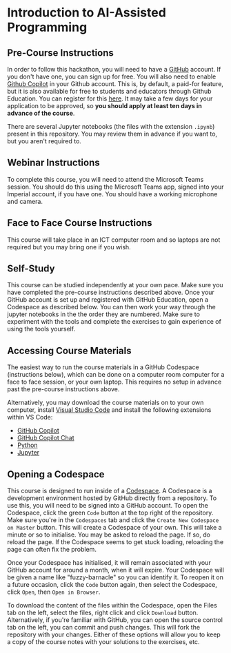 # Introduction to AI-Assisted Programming

## Pre-Course Instructions

In order to follow this hackathon, you will need to have a [GitHub](https://github.com/home) account. If you don't have one, you can sign up for free. You will also need to enable [Github Copilot](https://github.com/features/copilot) in your Github account. This is, by default, a paid-for feature, but it is also available for free to students and educators through Github Education. You can register for this [here](https://github.com/edu). It may take a few days for your application to be approved, so **you should apply at least ten days in advance of the course**.

There are several Jupyter notebooks (the files with the extension ```.ipynb```) present in this  repository. You may review them in advance if you want to, but you aren't required to.

## Webinar Instructions

To complete this course, you will need to attend the Microsoft Teams session. You should do this using the Microsoft Teams app, signed into your Imperial account, if you have one. You should have a working microphone and camera. 

## Face to Face Course Instructions

This course will take place in an ICT computer room and so laptops are not required but you may bring one if you wish.

## Self-Study

This course can be studied independently at your own pace. Make sure you have completed the pre-course instructions described above. Once your GitHub account is set up and registered with GitHub Education, open a Codespace as described below. You can then work your way through the jupyter notebooks in the the order they are numbered. Make sure to experiment with the tools and complete the exercises to gain experience of using the tools yourself.

## Accessing Course Materials

The easiest way to run the course materials in a GitHub Codespace (instructions below), which can be done on a computer room computer for a face to face session, or your own laptop. This requires no setup in advance past the pre-course instructions above. 

Alternatively, you may download the course materials on to your own computer, install [Visual Studio Code](https://code.visualstudio.com/) and install the following extensions within VS Code:
* [GitHub Copilot](https://marketplace.visualstudio.com/items?itemName=GitHub.copilot) 
* [GitHub Copilot Chat](https://marketplace.visualstudio.com/items?itemName=GitHub.copilot-chat)
* [Python](https://marketplace.visualstudio.com/items?itemName=ms-python.python)
* [Jupyter](https://marketplace.visualstudio.com/items?itemName=ms-toolsai.jupyter)

## Opening a Codespace

This course is designed to run inside of a [Codespace](https://docs.github.com/en/codespaces/overview). A Codespace is a development environment hosted by GitHub directly from a repository. To use this, you will need to be signed into a GitHub account. To open the Codespace, click the green ```Code``` button at the top right of the repository. Make sure you're in the ```Codespaces``` tab and click the ```Create New Codespace on Master``` button. This will create a Codespace of your own. This will take a minute or so to initialise. You may be asked to reload the page. If so, do reload the page. If the Codespace seems to get stuck loading, reloading the page can often fix the problem.

Once your Codespace has initialised, it will remain associated with your GitHub account for around a month, when it will expire. Your Codespace will be given a name like "fuzzy-barnacle" so you can identify it. To reopen it on a future occasion, click the ```Code``` button again, then select the Codespace, click ```Open```, then ```Open in Browser```.

To download the content of the files within the Codespace, open the Files tab on the left, select the files, right click and click ```Download``` button. Alternatively, if you're familiar with GitHub, you can open the source control tab on the left, you can commit and push changes. This will fork the repository with your changes. Either of these options will allow you to keep a copy of the course notes with your solutions to the exercises, etc.
